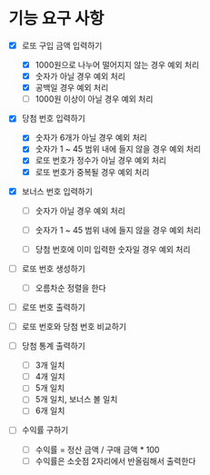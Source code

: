 # 기능 요구 사항

- [x]  로또 구입 금액 입력하기
    - [x]  1000원으로 나누어 떨어지지 않는 경우 예외 처리
    - [x]  숫자가 아닐 경우 예외 처리
    - [x]  공백일 경우 예외 처리
    - [ ]  1000원 이상이 아닐 경우 예외 처리
- [x]  당첨 번호 입력하기
    - [x]  숫자가 6개가 아닐 경우 예외 처리
    - [x]  숫자가 1 ~ 45 범위 내에 들지 않을 경우 예외 처리
    - [x]  로또 번호가 정수가 아닐 경우 예외 처리
    - [x]  로또 번호가 중복될 경우 예외 처리
- [x]  보너스 번호 입력하기
    - [ ]  숫자가 아닐 경우 예외 처리
    - [ ]  숫자가 1 ~ 45 범위 내에 들지 않을 경우 예외 처리
    - [ ]  당첨 번호에 이미 입력한 숫자일 경우 예외 처리
    

- [ ]  로또 번호 생성하기
    - [ ]  오름차순 정렬을 한다
- [ ]  로또 번호 출력하기
- [ ]  로또 번호와 당첨 번호 비교하기


- [ ]  당첨 통계 출력하기
    - [ ]  3개 일치
    - [ ]  4개 일치
    - [ ]  5개 일치
    - [ ]  5개 일치, 보너스 볼 일치
    - [ ]  6개 일치
- [ ]  수익률 구하기
    - [ ]  수익률 = 정산 금액 / 구매 금액 * 100
    - [ ]  수익률은 소숫점 2자리에서 반올림해서 출력한다